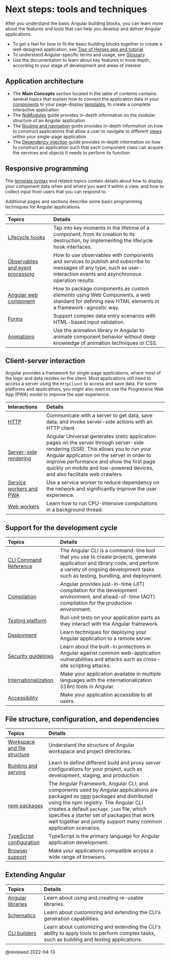 # Next steps: tools and techniques

<!--todo: rework this content to remove focus on tutorial -->

After you understand the basic Angular building blocks, you can learn more
about the features and tools that can help you develop and deliver Angular applications.

*   To get a feel for how to fit the basic building blocks together to create a well-designed application, see [Tour of Heroes app and tutorial][AioTutorial]
*   To understand Angular-specific terms and usage, see [Glossary][AioGuideGlossary]
*   Use the documentation to learn about key features in more depth, according to your stage of development and areas of interest

## Application architecture

*   The **Main Concepts** section located in the table of contents contains several topics that explain how to connect the application data in your [components][AioGuideGlossaryComponent] to your page-display [templates][AioGuideGlossaryTemplate], to create a complete interactive application
*   The [NgModules][AioGuideNgmodules] guide provides in-depth information on the modular structure of an Angular application
*   The [Routing and navigation][AioGuideRouter] guide provides in-depth information on how to construct applications that allow a user to navigate to different [views][AioGuideGlossaryView] within your single-page application
*   The [Dependency injection][AioGuideDependencyInjection] guide provides in-depth information on how to construct an application such that each component class can acquire the services and objects it needs to perform its function

## Responsive programming

The [template syntax][AioGuideTemplateSyntax] and related topics contain details about how to display your component data when and where you want it within a view, and how to collect input from users that you can respond to.

Additional pages and sections describe some basic programming techniques for Angular applications.

| Topics                                                  | Details |
|:---                                                     |:---     |
| [Lifecycle hooks][AioGuideComponentLifecycle]           | Tap into key moments in the lifetime of a component, from its creation to its destruction, by implementing the lifecycle hook interfaces.                                 |
| [Observables and event processing][AioGuideObservables] | How to use observables with components and services to publish and subscribe to messages of any type, such as user-interaction events and asynchronous operation results. |
| [Angular web component][AioGuideComponentWeb]           | How to package components as *custom elements* using Web Components, a web standard for defining new HTML elements in a framework-agnostic way.                           |
| [Forms][AioGuideFormsOverview]                          | Support complex data entry scenarios with HTML-based input validation.                                                                                                    |
| [Animations][AioGuideAnimations]                        | Use the animation library in Angular to animate component behavior without deep knowledge of animation techniques or CSS.                                                      |

## Client-server interaction

Angular provides a framework for single-page applications, where most of the logic and data resides on the client.
Most applications still need to access a server using the `HttpClient` to access and save data.
For some platforms and applications, you might also want to use the Progressive Web App \(PWA\) model to improve the user experience.

| Interactions                                          | Details |
|:---                                                   |:---     |
| [HTTP][AioGuideHttp]                                  | Communicate with a server to get data, save data, and invoke server-side actions with an HTTP client.                                                                                                                                                                                                        |
| [Server-side rendering][AioGuideUniversal]            | Angular Universal generates static application pages on the server through server-side rendering \(SSR\). This allows you to run your Angular application on the server in order to improve performance and show the first page quickly on mobile and low-powered devices, and also facilitate web crawlers. |
| [Service workers and PWA][AioGuideServiceWorkerIntro] | Use a service worker to reduce dependency on the network and significantly improve the user experience.                                                                                                                                                                                                      |
| [Web workers][AioGuideWebWorker]                      | Learn how to run CPU-intensive computations in a background thread.                                                                                                                                                                                                                                          |

## Support for the development cycle

| Topics                                       | Details |
|:---                                          |:---     |
| [CLI Command Reference][AioCli]              | The Angular CLI is a command-line tool that you use to create projects, generate application and library code, and perform a variety of ongoing development tasks such as testing, bundling, and deployment. |
| [Compilation][AioGuideAotCompiler]           | Angular provides just-in-time \(JIT\) compilation for the development environment, and ahead-of-time \(AOT\) compilation for the production environment.                                                       |
| [Testing platform][AioGuideTesting]          | Run unit tests on your application parts as they interact with the Angular framework.                                                                                                                        |
| [Deployment][AioGuideDeployment]             | Learn techniques for deploying your Angular application to a remote server.                                                                                                                                  |
| [Security guidelines][AioGuideSecurity]      | Learn about the built-in protections in Angular against common web-application vulnerabilities and attacks such as cross-site scripting attacks.                                                                  |
| [Internationalization][AioGuideI18nOverview] | Make your application available in multiple languages with the internationalization \(i18n\) tools in Angular.                                                                                                      |
| [Accessibility][AioGuideAccessibility]       | Make your application accessible to all users.                                                                                                                                                               |

## File structure, configuration, and dependencies

| Topics                                                      | Details |
|:---                                                         |:---     |
| [Workspace and file structure][AioGuideFileStructure]       | Understand the structure of Angular workspace and project directories.                                                                                                                                                                                                                                                                                    |
| [Building and serving][AioGuideBuild]                       | Learn to define different build and proxy server configurations for your project, such as development, staging, and production.                                                                                                                                                                                                                       |
| [npm packages][AioGuideNpmPackages]                         | The Angular Framework, Angular CLI, and components used by Angular applications are packaged as [npm][NpmjsDocsMain] packages and distributed using the npm registry. The Angular CLI creates a default `package.json` file, which specifies a starter set of packages that work well together and jointly support many common application scenarios. |
| [TypeScript configuration][AioGuideTypescriptConfiguration] | TypeScript is the primary language for Angular application development.                                                                                                                                                                                                                                                                               |
| [Browser support][AioGuideBrowserSupport]                   | Make your applications compatible across a wide range of browsers.                                                                                                                                                                                                                                                                                    |

## Extending Angular

| Topics                                 | Details |
|:---                                    |:---     |
| [Angular libraries][AioGuideLibraries] | Learn about using and creating re-usable libraries.                                                                                         |
| [Schematics][AioGuideSchematics]       | Learn about customizing and extending the CLI's generation capabilities.                                                                    |
| [CLI builders][AioGuideCliBuilder]     | Learn about customizing and extending the CLI's ability to apply tools to perform complex tasks, such as building and testing applications. |

<!-- links -->

[AioCli]: cli "CLI Overview and Command Reference | Angular"

[AioGuideAccessibility]: guide/accessibility "Accessibility in Angular | Angular"

[AioGuideAnimations]: guide/animations "Introduction to Angular animations | Angular"

[AioGuideAotCompiler]: guide/aot-compiler "Ahead-of-time (AOT) compilation | Angular"

[AioGuideBrowserSupport]: guide/browser-support "Browser support | Angular"

[AioGuideBuild]: guide/build "Building and serving Angular apps | Angular"

[AioGuideCliBuilder]: guide/cli-builder "Angular CLI builders | Angular"

[AioGuideComponentLifecycle]: guide/component/component-lifecycle "Comonent lifecycle | Angular"

[AioGuideComponentWeb]: guide/component/component-web "Web component | Angular"

[AioGuideDependencyInjection]: guide/dependency-injection "Dependency injection in Angular | Angular"

[AioGuideDeployment]: guide/deployment "Deployment | Angular"

[AioGuideFileStructure]: guide/file-structure "Workspace and project file structure | Angular"

[AioGuideFormsOverview]: guide/forms-overview "Introduction to forms in Angular | Angular"

[AioGuideGlossary]: guide/glossary "Glossary | Angular"
[AioGuideGlossaryComponent]: guide/glossary#component "component - Glossary | Angular"
[AioGuideGlossaryTemplate]: guide/glossary#template "template - Glossary | Angular"
[AioGuideGlossaryView]: guide/glossary#view "view - Glossary | Angular"

[AioGuideHttp]: guide/http "Communicating with backend services using HTTP | Angular"

[AioGuideI18nOverview]: guide/i18n-overview "Angular Internationalization | Angular"

[AioGuideLibraries]: guide/libraries "Overview of Angular libraries | Angular"

[AioGuideNgmodules]: guide/ngmodules "NgModules | Angular"

[AioGuideObservables]: guide/observables "Using observables to pass values | Angular"

[AioGuideNpmPackages]: guide/npm-packages "Workspace npm dependencies | Angular"

[AioGuideRouter]: guide/router "Common Routing Tasks | Angular"

[AioGuideSchematics]: guide/schematics "Generating code using schematics | Angular"

[AioGuideSecurity]: guide/security "Security | Angular"

[AioGuideServiceWorkerIntro]: guide/service-worker-intro "Angular service worker introduction | Angular"

[AioGuideTemplateSyntax]: guide/template-syntax "Template syntax | Angular"

[AioGuideTesting]: guide/testing "Testing | Angular"

[AioGuideTypescriptConfiguration]: guide/typescript-configuration "TypeScript configuration | Angular"

[AioGuideUniversal]: guide/universal "Server-side rendering (SSR) with Angular Universal | Angular"

[AioGuideWebWorker]: guide/web-worker "Background processing using web workers | Angular"

[AioTutorial]: tutorial "Tour of Heroes app and tutorial | Angular"

<!-- external links -->

[NpmjsDocsMain]: https://docs.npmjs.com "npm Docs"

<!-- end links -->

@reviewed 2022-04-13
